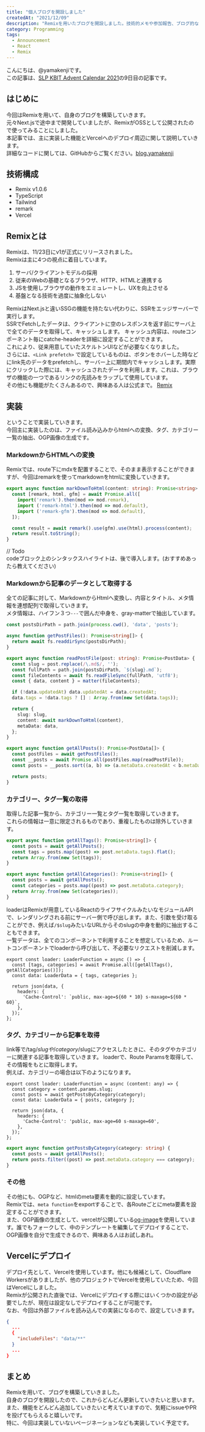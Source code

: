 ```yaml
---
title: "個人ブログを開設しました"
createdAt: "2021/12/09"
description: "Remixを用いたブログを開設しました。技術的メモや参加報告、ブログ的な内容はここで紹介していきます。"
category: Programming
tags:
  - Announcement
  - React
  - Remix
---
```


こんにちは、@yamakenjiです。  
この記事は、[SLP KBIT Advent Calendar 2021](https://adventar.org/calendars/6706)の9日目の記事です。  

## はじめに  
今回はRemixを用いて、自身のブログを構築していきます。  
元々Next.jsで途中まで開発していましたが、RemixがOSSとして公開されたので使ってみることにしました。  
本記事では、主に実装した機能とVercelへのデプロイ周辺に関して説明していきます。  
詳細なコードに関しては、GitHubからご覧ください。[blog.yamakenji](https://github.com/yamakenji24/blog.yamakenji)

## 技術構成  
- Remix v1.0.6
- TypeScript
- Tailwind
- remark
- Vercel

## Remixとは  
Remixは、11/23日にv1が正式にリリースされました。  
Remixは主に4つの視点に着目しています。  
1. サーバ/クライアントモデルの採用  
2. 従来のWebの基礎となるブラウザ、HTTP、HTMLと連携する  
3. JSを使用しブラウザの動作をエミュレートし、UXを向上させる  
4. 基盤となる技術を過度に抽象化しない
     
RemixはNext.jsと違いSSGの機能を持たない代わりに、SSRをエッジサーバーで実行します。  
SSRでFetchしたデータは、クライアントに空のレスポンスを返す前にサーバ上で全てのデータを取得して、キャッシュします。 キャッシュ内容は、routeコンポーネント毎にcatche-headerを詳細に設定することができます。  
これにより、従来用意していたスケルトンUIなどが必要なくなりました。  
さらには、`<Link prefetch>` で設定しているものは、ボタンをホバーした時などにlink先のデータをprefetchし、サーバー上に期間内でキャッシュします。実際にクリックした際には、キャッシュされたデータを利用します。これは、ブラウザの機能の一つであるリンクの先読みをラップして使用しています。　　  
その他にも機能がたくさんあるので、興味ある人は公式まで。 [Remix](https://remix.run/docs/en/v1)

## 実装
ということで実装していきます。  
今回主に実装したのは、ファイル読み込みからhtmlへの変換、タグ、カテゴリー一覧の抽出、OGP画像の生成です。  

### MarkdownからHTMLへの変換
Remixでは、route下にmdxを配置することで、そのまま表示することができますが、今回はremarkを使ってmarkdownをhtmlに変換していきます。

```ts:markDownToHtml.ts
export async function markDownToHtml(content: string): Promise<string> {
  const [remark, html, gfm] = await Promise.all([
    import('remark').then(mod => mod.remark),
    import ('remark-html').then(mod => mod.default),
    import ('remark-gfm').then(mod => mod.default),
  ]);

  const result = await remark().use(gfm).use(html).process(content);
  return result.toString();
}
```

// Todo  
codeブロック上のシンタックスハイライトは、後で導入します。(おすすめあったら教えてください)  

### Markdownから記事のデータとして取得する
全ての記事に対して、MarkdownからHtmlへ変換し、内容とタイトル、メタ情報を連想配列で取得していきます。  
メタ情報は、ハイフン３つ`---`で囲んだ中身を、gray-matterで抽出しています。

```ts:posts.ts
const postsDirPath = path.join(process.cwd(), 'data', 'posts');

async function getPostFiles(): Promise<string[]> {
  return await fs.readdirSync(postsDirPath);
}

export async function readPostFile(post: string): Promise<PostData> {
  const slug = post.replace(/\.md$/, '');
  const fullPath = path.join(postsDirPath, `${slug}.md`);
  const fileContents = await fs.readFileSync(fullPath, 'utf8');
  const { data, content } = matter(fileContents);

  if (!data.updatedAt) data.updatedAt = data.createdAt;
  data.tags = !data.tags ? [] : Array.from(new Set(data.tags));

  return {
    slug: slug,
    content: await markDownToHtml(content),
    metaData: data,
  };
}

export async function getAllPosts(): Promise<PostData[]> {
  const postFiles = await getPostFiles();
  const __posts = await Promise.all(postFiles.map(readPostFile));
  const posts = __posts.sort((a, b) => (a.metaData.createdAt < b.metaData.createdAt ? 1 : -1));

  return posts;
}
```

### カテゴリー、タグ一覧の取得
取得した記事一覧から、カテゴリー一覧とタグ一覧を取得していきます。  
これらの情報は一意に限定されるものであり、重複したものは除外していきます。  

```ts:posts.ts
export async function getAllTags(): Promise<string[]> {
  const posts = await getAllPosts();
  const tags = posts.map((post) => post.metaData.tags).flat();
  return Array.from(new Set(tags));
}

export async function getAllCategories(): Promise<string[]> {
  const posts = await getAllPosts();
  const categories = posts.map((post) => post.metaData.category);
  return Array.from(new Set(categories));
}
```
 
loaderはRemixが用意しているReactのライフサイクルみたいなモジュールAPIで、レンダリングされる前にサーバー側で呼び出します。また、引数を受け取ることができ、例えば`/$slug`みたいなURLからそのslugの中身を動的に抽出することもできます。  
一覧データは、全てのコンポーネントで利用することを想定しているため、ルートコンポーネントでloaderから呼び出して、不必要なリクエストを削減します。 

```tsx:root.tsx
export const loader: LoaderFunction = async () => {
  const [tags, categories] = await Promise.all([getAllTags(), getAllCategories()]);
  const data: LoaderData = { tags, categories };

  return json(data, {
    headers: {
      'Cache-Control': `public, max-age=${60 * 10} s-maxage=${60 * 60}`,
    },
  });
};

```

### タグ、カテゴリーから記事を取得
link等で/tag/$slugや/category/$slugにアクセスしたときに、そのタグやカテゴリーに関連する記事を取得していきます。
loaderで、Route Paramsを取得して、その情報をもとに取得します。  
例えば、カテゴリーの場合は以下のようになります。  
```tsx: $slug.tsx
export const loader: LoaderFunction = async (content: any) => {
  const category = content.params.slug;
  const posts = await getPostsByCategory(category);
  const data: LoaderData = { posts, category };

  return json(data, {
    headers: {
      'Cache-Control': 'public, max-age=60 s-maxage=60',
    },
  });
};
```

```ts:posts.ts
export async function getPostsByCategory(category: string) {
  const posts = await getAllPosts();
  return posts.filter((post) => post.metaData.category === category);
}
```
### その他
その他にも、OGPなど、htmlのmeta要素を動的に設定しています。  
Remixでは、`meta function`をexportすることで、各Routeごとにmeta要素を設定することができます。  
また、OGP画像の生成として、vercelが公開している[og-image](https://github.com/vercel/og-image)を使用しています。誰でもフォークして、中のテンプレートを編集してデプロイすることで、OGP画像を自分で生成できるので、興味ある人はお試しあれ。  


## Vercelにデプロイ
デプロイ先として、Vercelを使用しています。他にも候補として、Cloudflare Workersがありましたが、他のプロジェクトでVercelを使用していたため、今回はVercelにしました。  
Remixが公開された直後では、Vercelにデプロイする際にはいくつかの設定が必要でしたが、現在は設定なしでデプロイすることが可能です。  
なお、今回は外部ファイルを読み込んでの実装になるので、設定していきます。  
```json
{
  ...
  {
    "includeFiles": "data/**"
  }
  ...
}
```


## まとめ
Remixを用いて、ブログを構築していきました。  
自身のブログを開設したので、これからどんどん更新していきたいと思います。  
また、機能をどんどん追加していきたいと考えていますので、気軽にissueやPRを投げてもらえると嬉しいです。  
特に、今回は実装していないページネーションなども実装していく予定です。  